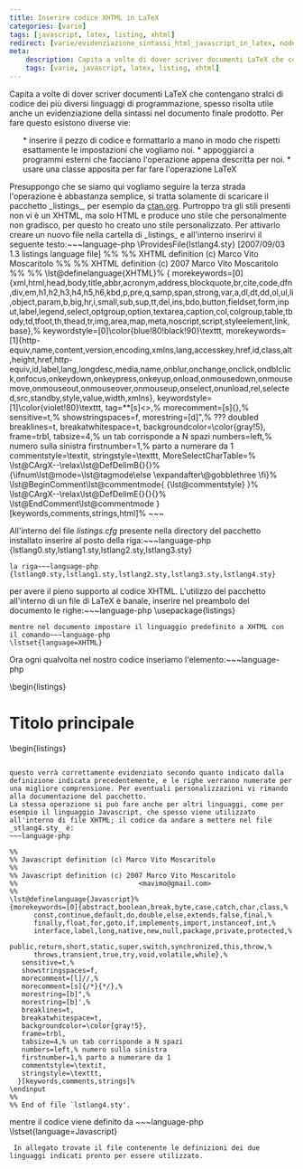 ```yaml
---
title: Inserire codice XHTML in LaTeX
categories: [varie]
tags: [javascript, latex, listing, xhtml]
redirect: [varie/evidenziazione_sintassi_html_javascript_in_latex, node/44]
meta:
    description: Capita a volte di dover scriver documenti LaTeX che contengano stralci di codice dei più diversi linguaggi di programmazione, spesso risolta utile anche un evidenziazione della sintassi nel documento finale prodotto.
    tags: [varie, javascript, latex, listing, xhtml]
---
```

Capita a volte di dover scriver documenti LaTeX che contengano stralci di codice dei più diversi linguaggi di programmazione, spesso risolta utile anche un evidenziazione della sintassi nel documento finale prodotto. Per fare questo esistono diverse vie:
<ol>
 * inserire il pezzo di codice e formattarlo a mano in modo che rispetti esattamente le impostazioni che vogliamo noi.
 * appoggiarci a programmi esterni che facciano l'operazione appena descritta per noi.
 * usare una classe apposita per far fare l'operazione LaTeX
</ol>
Presuppongo che se siamo qui vogliamo seguire la terza strada l'operazione è abbastanza semplice, si tratta solamente di scaricare il pacchetto _listings_, per esempio da <a href="http://www.ctan.org/tex-archive/macros/latex/contrib/listings/">ctan.org</a>.
<!--break-->
Purtroppo tra gli stili presenti non vi è un XHTML, ma solo HTML e produce uno stile che personalmente non gradisco, per questo ho creato uno stile personalizzato. Per attivarlo creare un nuovo file nella cartella di _listings_ e all'interno inserirvi il seguente testo:~~~language-php
\ProvidesFile{lstlang4.sty}
    [2007/09/03 1.3 listings language file]
%%
%% XHTML definition (c) Marco Vito Moscaritolo
%%
%% XHTML definition (c) 2007 Marco Vito Moscaritolo
%%                              <mavimo@gmail.com>
%%
\lst@definelanguage{XHTML}%
  {
   morekeywords=[0]{xml,html,head,body,title,abbr,acronym,address,blockquote,br,cite,code,dfn,div,em,h1,h2,h3,h4,h5,h6,kbd,p,pre,q,samp,span,strong,var,a,dl,dt,dd,ol,ul,li,object,param,b,big,hr,i,small,sub,sup,tt,del,ins,bdo,button,fieldset,form,input,label,legend,select,optgroup,option,textarea,caption,col,colgroup,table,tbody,td,tfoot,th,thead,tr,img,area,map,meta,noscript,script,styleelement,link,base},%
   keywordstyle=[0]\color{blue!80!black!90}\texttt,
   morekeywords=[1]{http-equiv,name,content,version,encoding,xmlns,lang,accesskey,href,id,class,alt,height,href,http-equiv,id,label,lang,longdesc,media,name,onblur,onchange,onclick,ondblclick,onfocus,onkeydown,onkeypress,onkeyup,onload,onmousedown,onmousemove,onmouseout,onmouseover,onmouseup,onselect,onunload,rel,selected,src,standby,style,value,width,xmlns},
   keywordstyle=[1]\color{violet!80}\texttt,
   tag=**[s]<>,%
   morecomment=[s]{<!--}{-->},%
   sensitive=t,%
   showstringspaces=f,
   morestring=[d]",% ??? doubled
   breaklines=t,
   breakatwhitespace=t,
   backgroundcolor=\color{gray!5},
   frame=trbl,
   tabsize=4,% un tab corrisponde a N spazi
   numbers=left,% numero sulla sinistra
   firstnumber=1,% parto a numerare da 1
   commentstyle=\textit,
   stringstyle=\texttt,
   MoreSelectCharTable=%
      \lst@CArgX--\relax\lst@DefDelimB{}{}%
          {\ifnum\lst@mode=\lst@tagmode\else
               \expandafter\@gobblethree
           \fi}%
          \lst@BeginComment\lst@commentmode{ {\lst@commentstyle} }%
      \lst@CArgX--\relax\lst@DefDelimE{}{}{}%
          \lst@EndComment\lst@commentmode
  }[keywords,comments,strings,html]%
~~~

All'interno del file _listings.cfg_ presente nella directory del pacchetto installato inserire al posto della riga:~~~language-php
{lstlang0.sty,lstlang1.sty,lstlang2.sty,lstlang3.sty}
~~~
la riga~~~language-php
{lstlang0.sty,lstlang1.sty,lstlang2.sty,lstlang3.sty,lstlang4.sty}
~~~
per avere il pieno supporto al codice XHTML.
L'utilizzo del pacchetto all'interno di un file di LaTeX è banale, inserire nel preambolo del documento le righe:~~~language-php
\usepackage{listings}
~~~
mentre nel documento impostare il linguaggio predefinito a XHTML con il comando~~~language-php
\lstset{language=XHTML}
~~~
Ora ogni qualvolta nel nostro codice inseriamo l'elemento:~~~language-php

\begin{listings}
<!DOCTYPE html PUBLIC "-//W3C//DTD XHTML 1.0 Strict//EN" "http://www.w3.org/TR/2000/REC-xhtml1-20000126/DTD/xhtml1-strict.dtd">
<html xmlns="http://www.w3.org/1999/xhtml" xml:lang="it" lang="it">
	<head>
		<meta http-equiv="Content-Type" content="text/html; charset=UTF-8">
		<meta name="author" content="Marco Vito Moscaritolo" />
		<meta name="keywords" content="parole, importanti, presenti, nella, pagina" />
		<meta name="description" content="La descrizione di questa pagina" />
		<title>Titolo della pagina</title>
	</head>
	<body>
		<h1>Titolo principale</h1>
	</body>
</html>
\begin{listings}

~~~

questo verrà correttamente evidenziato secondo quanto indicato dalla definizione indicata precedentemente, e le righe verranno numerate per una migliore comprensione. Per eventuali personalizzazioni vi rimando alla documentazione del pacchetto.
La stessa operazione si può fare anche per altri linguaggi, come per esempio il linguaggio Javascript, che spesso viene utilizzato all'interno di file XHTML; il codice da andare a mettere nel file _stlang4.sty_ è:
~~~language-php

%%
%% Javascript definition (c) Marco Vito Moscaritolo
%%
%% Javascript definition (c) 2007 Marco Vito Moscaritolo
%%                              <mavimo@gmail.com>
%%
\lst@definelanguage{Javascript}%
{morekeywords=[0]{abstract,boolean,break,byte,case,catch,char,class,%
      const,continue,default,do,double,else,extends,false,final,%
      finally,float,for,goto,if,implements,import,instanceof,int,%
      interface,label,long,native,new,null,package,private,protected,%
      public,return,short,static,super,switch,synchronized,this,throw,%
      throws,transient,true,try,void,volatile,while},%
   sensitive=t,%
   showstringspaces=f,
   morecomment=[l]//,%
   morecomment=[s]{/*}{*/},%
   morestring=[b]",%
   morestring=[b]',%
   breaklines=t,
   breakatwhitespace=t,
   backgroundcolor=\color{gray!5},
   frame=trbl,
   tabsize=4,% un tab corrisponde a N spazi
   numbers=left,% numero sulla sinistra
   firstnumber=1,% parto a numerare da 1
   commentstyle=\textit,
   stringstyle=\texttt,
  }[keywords,comments,strings]%
\endinput
%%
%% End of file `lstlang4.sty'.

~~~

mentre il codice viene definito da ~~~language-php
\lstset{language=Javascript}
~~~
 In allegato trovate il file contenente le definizioni dei due linguaggi indicati pronto per essere utilizzato.
